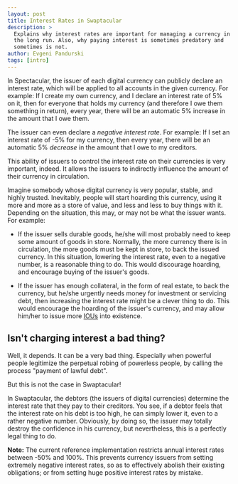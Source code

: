 ```yaml
---
layout: post
title: Interest Rates in Swaptacular
description: >
  Explains why interest rates are important for managing a currency in
  the long run. Also, why paying interest is sometimes predatory and
  sometimes is not.
author: Evgeni Pandurski
tags: [intro]
---
```


In Spectacular, the issuer of each digital currency can publicly
declare an interest rate, which will be applied to all accounts in the
given currency. For example: If I create my own currency, and I
declare an interest rate of 5% on it, then for everyone that holds my
currency (and therefore I owe them something in return), every year,
there will be an automatic 5% increase in the amount that I owe them.

<!--more-->

The issuer can even declare a *negative interest rate*. For example:
If I set an interest rate of -5% for my currency, then every year,
there will be an automatic 5% *decrease* in the amount that I owe to
my creditors.

This ability of issuers to control the interest rate on their
currencies is very important, indeed. It allows the issuers to
indirectly influence the amount of their currency in
circulation.

Imagine somebody whose digital currency is very popular, stable, and
highly trusted. Inevitably, people will start hoarding this currency,
using it more and more as a store of value, and less and less to buy
things with it. Depending on the situation, this may, or may not be
what the issuer wants. For example:

* If the issuer sells durable goods, he/she will most probably need to
  keep some amount of goods in store. Normally, the more currency
  there is in circulation, the more goods must be kept in store, to
  back the issued currency. In this situation, lowering the interest
  rate, even to a negative number, is a reasonable thing to do. This
  would discourage hoarding, and encourage buying of the issuer's
  goods.

* If the issuer has enough collateral, in the form of real estate, to
  back the currency, but he/she urgently needs money for investment or
  servicing debt, then increasing the interest rate might be a clever
  thing to do. This would encourage the hoarding of the issuer's
  currency, and may allow him/her to issue more
  [IOUs](https://en.wikipedia.org/wiki/IOU) into existence.

## Isn't charging interest a bad thing?

Well, it depends. It can be a very bad thing. Especially when powerful
people legitimize the perpetual robing of powerless people, by calling
the process "payment of lawful debt".

But this is not the case in Swaptacular!

In Swaptacular, the debtors (the issuers of digital currencies)
determine the interest rate that they pay to their creditors. You see,
if a debtor feels that the interest rate on his debt is too high, he
can simply lower it, even to a rather negative number. Obviously, by
doing so, the issuer may totally destroy the confidence in his
currency, but nevertheless, this is a perfectly legal thing to do.

<div class="message">

  <b>Note:</b> The current reference implementation restricts annual
  interest rates between -50% and 100%. This prevents currency issuers
  from setting extremely negative interest rates, so as to effectively
  abolish their existing obligations; or from setting huge positive
  interest rates by mistake.

</div>
